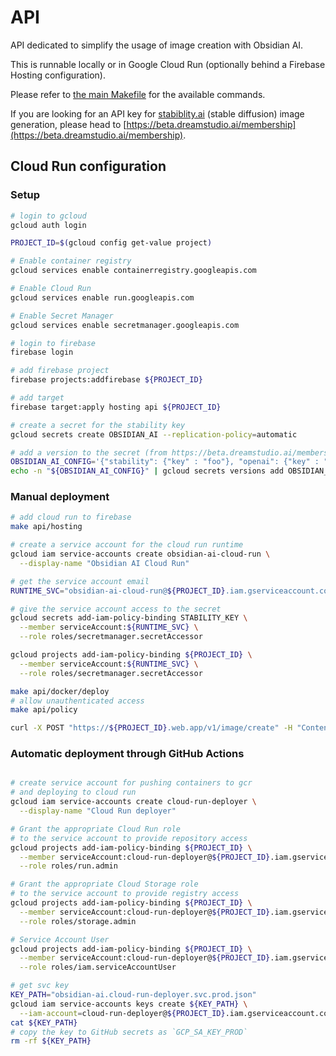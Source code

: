 # API

API dedicated to simplify the usage of image creation with Obsidian AI.

This is runnable locally or in Google Cloud Run (optionally behind a Firebase Hosting configuration).

Please refer to [the main Makefile](../Makefile) for the available commands.

If you are looking for an API key for [stabiblity.ai](https://stability.ai) (stable diffusion) image generation, please head to [https://beta.dreamstudio.ai/membership](https://beta.dreamstudio.ai/membership).

## Cloud Run configuration

### Setup

```bash
# login to gcloud
gcloud auth login

PROJECT_ID=$(gcloud config get-value project)

# Enable container registry
gcloud services enable containerregistry.googleapis.com

# Enable Cloud Run
gcloud services enable run.googleapis.com

# Enable Secret Manager
gcloud services enable secretmanager.googleapis.com

# login to firebase
firebase login

# add firebase project
firebase projects:addfirebase ${PROJECT_ID}

# add target
firebase target:apply hosting api ${PROJECT_ID}

# create a secret for the stability key
gcloud secrets create OBSIDIAN_AI --replication-policy=automatic

# add a version to the secret (from https://beta.dreamstudio.ai/membership)
OBSIDIAN_AI_CONFIG='{"stability": {"key" : "foo"}, "openai": {"key" : "bar", "organization" : "baz"}}'
echo -n "${OBSIDIAN_AI_CONFIG}" | gcloud secrets versions add OBSIDIAN_AI --data-file=-
```

### Manual deployment

```bash
# add cloud run to firebase
make api/hosting

# create a service account for the cloud run runtime
gcloud iam service-accounts create obsidian-ai-cloud-run \
  --display-name "Obsidian AI Cloud Run"

# get the service account email
RUNTIME_SVC="obsidian-ai-cloud-run@${PROJECT_ID}.iam.gserviceaccount.com"

# give the service account access to the secret
gcloud secrets add-iam-policy-binding STABILITY_KEY \
  --member serviceAccount:${RUNTIME_SVC} \
  --role roles/secretmanager.secretAccessor

gcloud projects add-iam-policy-binding ${PROJECT_ID} \
  --member serviceAccount:${RUNTIME_SVC} \
  --role roles/secretmanager.secretAccessor

make api/docker/deploy
# allow unauthenticated access
make api/policy

curl -X POST "https://${PROJECT_ID}.web.app/v1/image/create" -H "Content-Type: application/json" -d '{"size":512,"limit":1,"prompt":"A group of Giraffes visiting a zoo on mars populated by humans"}' > giraffes.jpg
```

### Automatic deployment through GitHub Actions

```bash

# create service account for pushing containers to gcr
# and deploying to cloud run
gcloud iam service-accounts create cloud-run-deployer \
  --display-name "Cloud Run deployer"

# Grant the appropriate Cloud Run role
# to the service account to provide repository access
gcloud projects add-iam-policy-binding ${PROJECT_ID} \
  --member serviceAccount:cloud-run-deployer@${PROJECT_ID}.iam.gserviceaccount.com \
  --role roles/run.admin

# Grant the appropriate Cloud Storage role
# to the service account to provide registry access
gcloud projects add-iam-policy-binding ${PROJECT_ID} \
  --member serviceAccount:cloud-run-deployer@${PROJECT_ID}.iam.gserviceaccount.com \
  --role roles/storage.admin

# Service Account User
gcloud projects add-iam-policy-binding ${PROJECT_ID} \
  --member serviceAccount:cloud-run-deployer@${PROJECT_ID}.iam.gserviceaccount.com \
  --role roles/iam.serviceAccountUser

# get svc key
KEY_PATH="obsidian-ai.cloud-run-deployer.svc.prod.json"
gcloud iam service-accounts keys create ${KEY_PATH} \
  --iam-account=cloud-run-deployer@${PROJECT_ID}.iam.gserviceaccount.com
cat ${KEY_PATH}
# copy the key to GitHub secrets as `GCP_SA_KEY_PROD`
rm -rf ${KEY_PATH}
```
